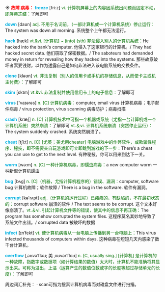 ☀ <font color="red">**故障 病毒：**</font>
<font color="sky blue">**freeze**</font> [fri:z] 
<font color="rgb(227, 108, 9)">vi. 计算机屏幕上的内容因系统出问题而固定不动，即屏幕冻结：</font>了解即可

<font color="sky blue">**down**</font> [daʊn] 
<font color="rgb(227, 108, 9)">adj. 不用于名词前，（一部计算机或一个计算机系统）停止运行：</font>The system was down all morning. 系统整个上午都无法运行。
           
<font color="sky blue">**hack**</font> [hæk]
<font color="rgb(227, 108, 9)">vt.&vi. [计算机] ~ (into) (sth) 非法侵入别人的计算机系统：</font>He hacked into the bank's computer. 他侵入了这家银行的计算机。/ They had hacked secret data. 他们窃取了保密数据。/ The saboteurs had demanded money in return for revealing how they hacked into the systems. 那些故意破坏者索要钱财，以作为透露自己是如何非法进入该电脑系统的交换条件。

<font color="sky blue">**clone**</font> [kləʊn] 
<font color="rgb(227, 108, 9)">vt. 非法复制（别人的信用卡或手机的存储信息，从而使卡主或机主付费）：</font>了解即可
           
<font color="sky blue">**skim**</font> [skɪm]
<font color="rgb(227, 108, 9)">vt.&vi. 非法复制并使用信用卡上的电子信息：</font>了解即可

<font color="sky blue">**virus**</font> ['vaɪərəs] 
<font color="rgb(227, 108, 9)">n. [C] 计算机病毒：</font>computer, email virus 计算机病毒；电子邮件病毒 / virus protection, virus scanning 病毒防护；病毒扫描

<font color="sky blue">**crash**</font> [kræʃ] 
<font color="rgb(227, 108, 9)">n. [C] 计算机技术中可指一个机器或系统（尤指一台计算机或一个计算机系统）突然崩溃：</font>了解即可 <font color="rgb(227, 108, 9)">vt.＆vi. 计算机系统崩溃（突然停止运行）：</font>The system suddenly crashed. 系统突然崩溃了。

<font color="sky blue">**cheat**</font> [tʃi:t] 
<font color="rgb(227, 108, 9)">n. [C] [尤英；美尤用cheater] 电脑游戏中的作弊软件，或欺骗性程序、秘技，即不需要亲自玩游戏即可立即跳到游戏的下一步：</font>There’s a cheat you can use to get to the next level. 有种秘技，你可以用来到达下一关。

<font color="sky blue">**worm**</font> [wə:m] 
<font color="rgb(227, 108, 9)">n. [C] 一种计算机病毒，即蠕虫病毒：</font>a new computer worm 一种新型计算机蠕虫
           
<font color="sky blue">**bug**</font> [bʌg]
<font color="rgb(227, 108, 9)">n. [C]（机器，尤指计算机程序的）错误、漏洞：</font>computer, software bug 计算机故障；软件故障 / There is a bug in the software. 软件有漏洞。

<font color="sky blue">**corrupt**</font> [kə'rʌpt] 
<font color="rgb(227, 108, 9)">adj.（计算机的运行过程）已瘫痪的，有缺陷的，不在最初状态的：</font>corrupt software 崩溃的软件 / The text seems to be corrupt. 这个文本好像崩溃了。<font color="rgb(227, 108, 9)">vt.＆vi. 引起计算机文件等的错误，使其中的信息不再正确：</font>The program has somehow corrupted the system files. 这程序莫名其妙地导致了系统文件出错。/ corrupted data 被破坏的数据
           
<font color="sky blue">**infect**</font> [ɪnˈfekt]
<font color="rgb(227, 108, 9)">vt. 使计算机病毒从一台电脑上传播到另一台电脑上：</font>This virus infected thousands of computers within days. 这种病毒在短短几天内感染了数千台计算机。
           
<font color="sky blue">**overflow**</font> [ˌəʊvəˈfləʊ; 美 ˌoʊvərˈfloʊ]
<font color="rgb(227, 108, 9)">n. [C, usually sing.] [计算机] 是计算机的一种故障，指数字或数据项（如计算结果的数值）太大时，计算机不能准确将其显示出来。可称为溢出，上溢（运算产生的数值位数或字的长度等超过存储单元的长度）：</font>了解即可

周边词汇补充：
· scan可指为搜索计算机病毒而对磁盘文件进行扫描。
